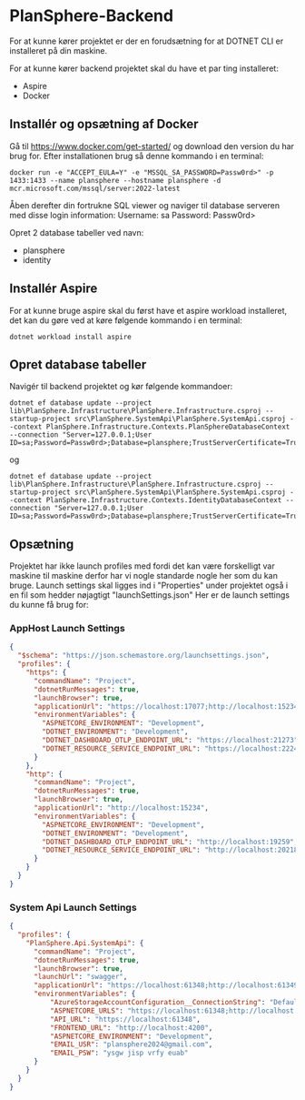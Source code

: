 # PlanSphere-Backend
For at kunne kører projektet er der en forudsætning for at DOTNET CLI er installeret på din maskine.

For at kunne kører backend projektet skal du have et par ting installeret:
- Aspire
- Docker


## Installér og opsætning af Docker
Gå til https://www.docker.com/get-started/ og download den version du har brug for.
Efter installationen brug så denne kommando i en terminal:
```
docker run -e "ACCEPT_EULA=Y" -e "MSSQL_SA_PASSWORD=Passw0rd>" -p 1433:1433 --name plansphere --hostname plansphere -d mcr.microsoft.com/mssql/server:2022-latest
```

Åben derefter din fortrukne SQL viewer og naviger til database serveren med disse login information:
Username: sa
Password: Passw0rd>

Opret 2 database tabeller ved navn:
- plansphere
- identity

## Installér Aspire
For at kunne bruge aspire skal du først have et aspire workload installeret, det kan du gøre ved at køre følgende kommando i en terminal:
```
dotnet workload install aspire
```

## Opret database tabeller
Navigér til backend projektet og kør følgende kommandoer:
```
dotnet ef database update --project lib\PlanSphere.Infrastructure\PlanSphere.Infrastructure.csproj --startup-project src\PlanSphere.SystemApi\PlanSphere.SystemApi.csproj --context PlanSphere.Infrastructure.Contexts.PlanSphereDatabaseContext --connection "Server=127.0.0.1;User ID=sa;Password=Passw0rd>;Database=plansphere;TrustServerCertificate=True;Encrypt=False;"
```
og
```
dotnet ef database update --project lib\PlanSphere.Infrastructure\PlanSphere.Infrastructure.csproj --startup-project src\PlanSphere.SystemApi\PlanSphere.SystemApi.csproj --context PlanSphere.Infrastructure.Contexts.IdentityDatabaseContext --connection "Server=127.0.0.1;User ID=sa;Password=Passw0rd>;Database=plansphere;TrustServerCertificate=True;Encrypt=False;"
```

## Opsætning
Projektet har ikke launch profiles med fordi det kan være forskelligt var maskine til maskine derfor har vi nogle standarde nogle her som du kan bruge.
Launch settings skal ligges ind i "Properties" under projektet også i en fil som hedder nøjagtigt "launchSettings.json"
Her er de launch settings du kunne få brug for:

### AppHost Launch Settings
```json
{  
  "$schema": "https://json.schemastore.org/launchsettings.json",  
  "profiles": {  
    "https": {  
      "commandName": "Project",  
      "dotnetRunMessages": true,  
      "launchBrowser": true,  
      "applicationUrl": "https://localhost:17077;http://localhost:15234",  
      "environmentVariables": {  
        "ASPNETCORE_ENVIRONMENT": "Development",  
        "DOTNET_ENVIRONMENT": "Development",  
        "DOTNET_DASHBOARD_OTLP_ENDPOINT_URL": "https://localhost:21273",  
        "DOTNET_RESOURCE_SERVICE_ENDPOINT_URL": "https://localhost:22241"  
      }  
    },  
    "http": {  
      "commandName": "Project",  
      "dotnetRunMessages": true,  
      "launchBrowser": true,  
      "applicationUrl": "http://localhost:15234",  
      "environmentVariables": {  
        "ASPNETCORE_ENVIRONMENT": "Development",  
        "DOTNET_ENVIRONMENT": "Development",  
        "DOTNET_DASHBOARD_OTLP_ENDPOINT_URL": "http://localhost:19259",  
        "DOTNET_RESOURCE_SERVICE_ENDPOINT_URL": "http://localhost:20218"  
      }  
    }  
  }  
}
```

### System Api Launch Settings
```json
{  
  "profiles": {  
    "PlanSphere.Api.SystemApi": {  
      "commandName": "Project",  
      "dotnetRunMessages": true,  
      "launchBrowser": true,  
      "launchUrl": "swagger",  
      "applicationUrl": "https://localhost:61348;http://localhost:61349",  
      "environmentVariables": {  
          "AzureStorageAccountConfiguration__ConnectionString": "DefaultEndpointsProtocol=https;AccountName=plansphereblob;AccountKey=MPVY8pJz31/vJTVNJfnEWyOCNYjsKj+nffrz1y8SybmY8mKov/HvrEsN1cVH2LrnyXTyLkt11DqI+AStHBdnew==;EndpointSuffix=core.windows.net",  
          "ASPNETCORE_URLS": "https://localhost:61348;http://localhost:61349",  
          "API_URL": "https://localhost:61348",  
          "FRONTEND_URL": "http://localhost:4200",  
          "ASPNETCORE_ENVIRONMENT": "Development",  
          "EMAIL_USR": "plansphere2024@gmail.com",  
          "EMAIL_PSW": "ysgw jisp vrfy euab"
      }  
    }  
  }  
}
```
